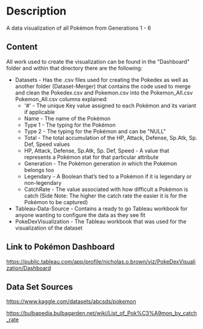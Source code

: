 # Description
A data visualization of all Pokémon from Generations 1 - 6

## Content
All work used to create the visualization can be found in the "Dashboard" folder and within that directory there are the following:

* Datasets - Has the .csv files used for creating the Pokedex as well as another folder (Dataset-Merger) that contains the code used to merge and clean the Pokedex.csv 	and Pokemon.csv into the Pokemon_All.csv Pokemon_All.csv columns explained:
  * '#' - The unique Key value assigned to each Pokémon and its variant if applicable
  * Name - The name of the Pokémon 
  * Type 1 - The typing for the Pokémon 
  * Type 2 - The typing for the Pokémon and can be "NULL" 
  * Total - The total accumulation of the HP, Attack, Defense, Sp.Atk, Sp. Def, Speed values
  * HP, Attack, Defense, Sp.Atk, Sp. Def, Speed - A value that represents a Pokémon stat for that particular attribute 
  * Generation - The Pokémon generation in which the Pokémon belongs too
  * Legendary - A Boolean that’s tied to a Pokémon if it is legendary or non-legendary
  * CatchRate - The value associated with how difficult a Pokémon is catch (Side Note: The higher the catch rate the easier it is for the Pokémon to be captured)
* Tableau-Data-Source - Contains a ready to go Tableau workbook for anyone wanting to configure the data as they see fit        
* PokeDexVisualization - The Tableau workbook that was used for the visualization of the dataset 

## Link to Pokémon Dashboard 
https://public.tableau.com/app/profile/nicholas.o.brown/viz/PokeDexVisualization/Dashboard

## Data Set Sources 
https://www.kaggle.com/datasets/abcsds/pokemon 

https://bulbapedia.bulbagarden.net/wiki/List_of_Pok%C3%A9mon_by_catch_rate
